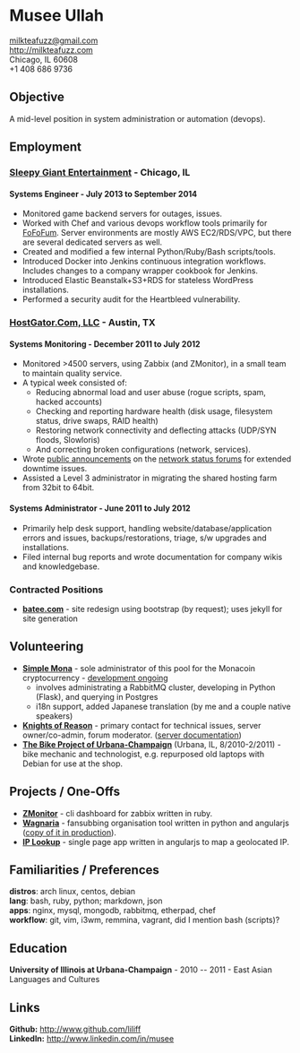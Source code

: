 # Musee Ullah

<milkteafuzz@gmail.com>  
<http://milkteafuzz.com>  
Chicago, IL 60608  
+1 408 686 9736  

## Objective

A mid-level position in system administration or automation (devops).

## Employment

### [Sleepy Giant Entertainment](http://sleepygiant.com) - Chicago, IL

#### Systems Engineer - July 2013 to September 2014

- Monitored game backend servers for outages, issues.  
- Worked with Chef and various devops workflow tools primarily for 
  [FoFoFum](http://fofofum.com). Server environments are mostly AWS EC2/RDS/VPC,
  but there are several dedicated servers as well.  
- Created and modified a few internal Python/Ruby/Bash scripts/tools.  
- Introduced Docker into Jenkins continuous integration workflows. Includes
  changes to a company wrapper cookbook for Jenkins.  
- Introduced Elastic Beanstalk+S3+RDS for stateless WordPress installations.  
- Performed a security audit for the Heartbleed vulnerability.

### [HostGator.Com, LLC](http://hostgator.com) - Austin, TX

#### Systems Monitoring - December 2011 to July 2012

* Monitored >4500 servers, using Zabbix (and ZMonitor), in a small team to 
  maintain quality service.  
* A typical week consisted of:  
  - Reducing abnormal load and user abuse (rogue scripts, spam, hacked accounts)  
  - Checking and reporting hardware health (disk usage, filesystem status, 
    drive swaps, RAID health)  
  - Restoring network connectivity and deflecting attacks (UDP/SYN floods, 
    Slowloris)  
  - And correcting broken configurations (network, services).  
* Wrote [public announcements](http://forums.hostgator.com/search.php?do=finduser&u=126179) 
  on the [network status forums](http://forums.hostgator.com/network-status-f14.html) 
  for extended downtime issues.  
* Assisted a Level 3 administrator in migrating the shared hosting farm from
  32bit to 64bit.

#### Systems Administrator - June 2011 to July 2012

* Primarily help desk support, handling website/database/application errors and
  issues, backups/restorations, triage, s/w upgrades and installations.
* Filed internal bug reports and wrote documentation for company wikis and 
  knowledgebase.

### Contracted Positions

* [**batee.com**](http://batee.com) - site redesign using bootstrap (by 
  request); uses jekyll for site generation

## Volunteering

* [**Simple Mona**](http://simplemona.com) - sole administrator of this pool 
  for the Monacoin cryptocurrency - 
  [development ongoing](https://github.com/liliff/simplemona)  
  - involves administrating a RabbitMQ cluster, developing in Python (Flask),
    and querying in Postgres  
  - i18n support, added Japanese translation (by me and a couple native speakers)  
* [**Knights of Reason**](http://knightsofreason.net) - primary contact for 
  technical issues, server owner/co-admin, forum moderator. 
  ([server documentation](https://wiki.milkteafuzz.com))  
* [**The Bike Project of Urbana-Champaign**](http://thebikeproject.org) 
  (Urbana, IL, 8/2010-2/2011) - bike mechanic and technologist, e.g. repurposed 
  old laptops with Debian for use at the shop.  

## Projects / One-Offs

* [**ZMonitor**](https://github.com/liliff/zmonitor) - cli dashboard for zabbix 
  written in ruby.  
* [**Wagnaria**](https://github.com/liliff/wagnaria) - fansubbing organisation 
  tool written in python and angularjs 
  ([copy of it in production](https://c.milkteafuzz.com/index.html)).  
* [**IP Lookup**](http://ip.milk.tea.jp) - single page app written in angularjs 
  to map a geolocated IP.  

## Familiarities / Preferences

**distros**: arch linux, centos, debian  
**lang**: bash, ruby, python; markdown, json  
**apps**: nginx, mysql, mongodb, rabbitmq, etherpad, chef  
**workflow**: git, vim, i3wm, remmina, vagrant, did I mention bash (scripts)?  

## Education

**University of Illinois at Urbana-Champaign** - 2010 -- 2011 - East Asian 
  Languages and Cultures

## Links

**Github:** <http://www.github.com/liliff>  
**LinkedIn:** <http://www.linkedin.com/in/musee>
